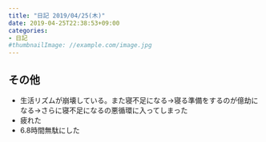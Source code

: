 ```yaml
---
title: "日記 2019/04/25(木)"
date: 2019-04-25T22:38:53+09:00
categories:
- 日記
#thumbnailImage: //example.com/image.jpg
---
```


## その他
- 生活リズムが崩壊している。また寝不足になる→寝る準備をするのが億劫になる→さらに寝不足になるの悪循環に入ってしまった
- 疲れた
- 6.8時間無駄にした


<!--more-->
